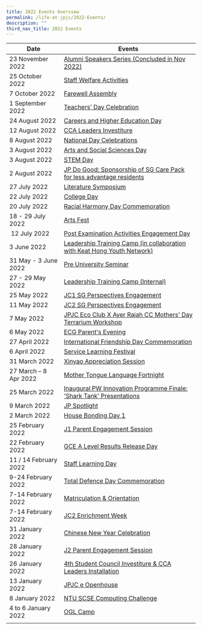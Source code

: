 ```yaml
---
title: 2022 Events Overview
permalink: /life-at-jpjc/2022-Events/
description: ""
third_nav_title: 2022 Events
---
```

| Date | Events | 
| -------- | -------- |
|23 November 2022|[Alumni Speakers Series (Concluded in Nov 2022)](https://www.jpjc.moe.edu.sg/life-at-jpjc/2022-Events/AlumniSpeakersSeries/)| 
|25 October 2022|[Staff Welfare Activities](https://www.jpjc.moe.edu.sg/life-at-jpjc/2022-Events/StaffWelfareActivities/)|
|7 October 2022|[Farewell Assembly](https://www.jpjc.moe.edu.sg/life-at-jpjc/2022-Events/FarewellAssembly/)| 
|1 September 2022|[Teachers’ Day Celebration](https://www.jpjc.moe.edu.sg/life-at-jpjc/2022-Events/TeachersDayCelebration/)|
|24 August 2022|[Careers and Higher Education Day](https://www.jpjc.moe.edu.sg/life-at-jpjc/2022-Events/CareersandHigherEducationDay/)| 
|12 August 2022|[CCA Leaders Investiture](https://www.jpjc.moe.edu.sg/life-at-jpjc/2022-Events/CCALeadersInvestiture/)|
|8 August 2022|[National Day Celebrations](https://www.jpjc.moe.edu.sg/life-at-jpjc/2022-Events/nationaldaycelebrations/)| 
|3 August 2022|[Arts and Social Sciences Day](https://www.jpjc.moe.edu.sg/life-at-jpjc/2022-Events/ArtsandSocialSciencesDay/)| 
|3 August 2022|[STEM Day](https://www.jpjc.moe.edu.sg/life-at-jpjc/2022-Events/stemday/)| 
|2 August 2022 |[JP Do Good: Sponsorship of SG Care Pack for less advantage residents](https://www.jpjc.moe.edu.sg/life-at-jpjc/2022-Events/jpdogood/)| 
|27 July 2022|[Literature Symposium](https://www.jpjc.moe.edu.sg/life-at-jpjc/2022-Events/LiteratureSymposium/)| 
|22 July 2022|[College Day](https://www.jpjc.moe.edu.sg/life-at-jpjc/2022-Events/collegeday/)| 
|20 July 2022|[Racial Harmony Day Commemoration](https://www.jpjc.moe.edu.sg/life-at-jpjc/2022-events/rhd-commemoration/)| 
|18 - 29 July 2022|[Arts Fest](https://www.jpjc.moe.edu.sg/life-at-jpjc/2022-Events/artsfest/)| 
| 12 July 2022 |[Post Examination Activities Engagement Day](https://www.jpjc.moe.edu.sg/life-at-jpjc/2022-Events/postexams/)| 
|   3 June 2022  |[Leadership Training Camp (in collaboration with Keat Hong Youth Network)](https://www.jpjc.moe.edu.sg/life-at-jpjc/2022-Events/LTCkeathong)| 
|  31 May - 3 June 2022   |[Pre University Seminar](https://www.jpjc.moe.edu.sg/life-at-jpjc/2022-events/pre-uni-seminar/)| 
|27 - 29 May 2022|[Leadership Training Camp (Internal)](https://www.jpjc.moe.edu.sg/life-at-jpjc/2022-Events/LTCinternal/)| 
|25 May 2022|[JC1 SG Perspectives Engagement](https://www.jpjc.moe.edu.sg/life-at-jpjc/2022-events/jc1-sg-prespectives-engagement/)| 
|   11 May 2022  |[JC2 SG Perspectives Engagement](https://www.jpjc.moe.edu.sg/life-at-jpjc/2022-events/jc2-sg-perspective-engagement/)| 
|  7 May 2022   |[JPJC Eco Club X Ayer Rajah CC Mothers' Day Terrarium Workshop](https://www.jpjc.moe.edu.sg/life-at-jpjc/2022-events/jpjc-eco-club-and-terrarium-workshop/)| 
|6 May 2022|[ECG Parent's Evening](https://www.jpjc.moe.edu.sg/life-at-jpjc/2022-events/ecg-parents-evening/)| 
|27 April 2022|[International Friendship Day Commemoration](https://www.jpjc.moe.edu.sg/life-at-jpjc/2022-events/international-friendship-day-commemoration/)| 
|6 April 2022|[Service Learning Festival](https://www.jpjc.moe.edu.sg/life-at-jpjc/2022-events/service-learning-festival/)| 
|31 March 2022|[Xinyao Appreciation Session](https://www.jpjc.moe.edu.sg/life-at-jpjc/2022-events/xinyao-appreciation-session/)| 
|27 March – 8 Apr 2022|[Mother Tongue Language Fortnight](https://www.jpjc.moe.edu.sg/life-at-jpjc/2022-events/mtl-fortnight/)| 
| 25 March 2022 |[Inaugural PW Innovation Programme Finale: 'Shark Tank' Presentations](https://www.jpjc.moe.edu.sg/life-at-jpjc/2022-events/shark-tank-presentations/)|
|9 March 2022|[JP Spotlight](https://www.jpjc.moe.edu.sg/life-at-jpjc/2022-events/jp-spotlight/)|
|2 March 2022|[House Bonding Day 1](https://www.jpjc.moe.edu.sg/life-at-jpjc/2022-events/house-bonding-day-1/)|
|25 February 2022|[J1 Parent Engagement Session](https://www.jpjc.moe.edu.sg/life-at-jpjc/2022-events/j1-parent-engagement-session/)|
|22 February 2022|[GCE A Level Results Release Day](https://www.jpjc.moe.edu.sg/life-at-jpjc/2022-events/gce-a-level-results-release-day/)|
|11 / 14 February 2022|[Staff Learning Day](https://www.jpjc.moe.edu.sg/life-at-jpjc/2022-events/staff-learning-day/)|
| 9-24 February 2022 |[Total Defence Day Commemoration](https://www.jpjc.moe.edu.sg/life-at-jpjc/2022-events/total-defence-day-commemoration/)|
|7-14 February 2022|[Matriculation & Orientation](https://www.jpjc.moe.edu.sg/life-at-jpjc/2022-events/matriculation-and-orientation/)|
|7-14 February 2022|[JC2 Enrichment Week](https://www.jpjc.moe.edu.sg/life-at-jpjc/2022-events/jc2-enrichment-week/)|
|31 January 2022|  [Chinese New Year Celebration](https://www.jpjc.moe.edu.sg/life-at-jpjc/2022-events/cny-celebration/)|
|28 January 2022| [J2 Parent Engagement Session](https://www.jpjc.moe.edu.sg/life-at-jpjc/2022-events/j2-parent-engagement-session/)  |
|26 January 2022| [4th Student Council Investiture & CCA Leaders Installation](https://www.jpjc.moe.edu.sg/life-at-jpjc/2022-events/student-council-investiture-and-cca-ldrs-installation/)|
|13 January 2022| [JPJC e Openhouse](https://www.jpjc.moe.edu.sg/life-at-jpjc/2022-events/jpjc-e-openhouse/)  |
|8 January 2022 |  [NTU SCSE Computing Challenge](https://www.jpjc.moe.edu.sg/life-at-jpjc/2022-events/ntu-scse-computing-challenge/)|
| 4 to 6 January 2022 |   [OGL Camp](https://www.jpjc.moe.edu.sg/life-at-jpjc/2022-events/ogl-camp/) |
|  |     |